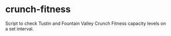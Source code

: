 # crunch-fitness
Script to check Tustin and Fountain Valley Crunch Fitness capacity levels on a set interval.

